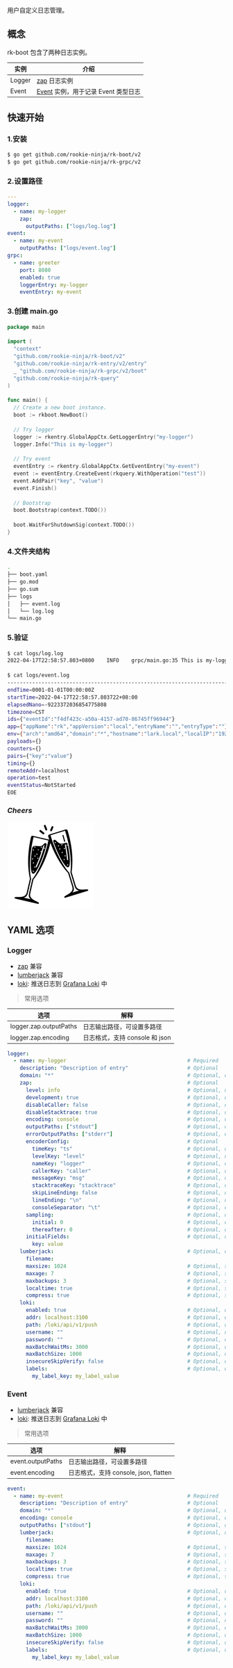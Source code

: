用户自定义日志管理。

## 概念
rk-boot 包含了两种日志实例。

| 实例     | 介绍                                                                   |
|--------|----------------------------------------------------------------------|
| Logger | [zap](https://github.com/uber-go/zap) 日志实例                           |
| Event  | [Event](https://github.com/rookie-ninja/rk-query) 实例，用于记录 Event 类型日志 |

## 快速开始
### 1.安装

```bash
$ go get github.com/rookie-ninja/rk-boot/v2
$ go get github.com/rookie-ninja/rk-grpc/v2
```

### 2.设置路径
```yaml
---
logger:
  - name: my-logger
    zap:
      outputPaths: ["logs/log.log"]
event:
  - name: my-event
    outputPaths: ["logs/event.log"]
grpc:
  - name: greeter
    port: 8080
    enabled: true
    loggerEntry: my-logger
    eventEntry: my-event
```

### 3.创建 main.go
```go
package main

import (
  "context"
  "github.com/rookie-ninja/rk-boot/v2"
  "github.com/rookie-ninja/rk-entry/v2/entry"
  _ "github.com/rookie-ninja/rk-grpc/v2/boot"
  "github.com/rookie-ninja/rk-query"
)

func main() {
  // Create a new boot instance.
  boot := rkboot.NewBoot()

  // Try logger
  logger := rkentry.GlobalAppCtx.GetLoggerEntry("my-logger")
  logger.Info("This is my-logger")

  // Try event
  eventEntry := rkentry.GlobalAppCtx.GetEventEntry("my-event")
  event := eventEntry.CreateEvent(rkquery.WithOperation("test"))
  event.AddPair("key", "value")
  event.Finish()

  // Bootstrap
  boot.Bootstrap(context.TODO())

  boot.WaitForShutdownSig(context.TODO())
}
```

### 4.文件夹结构
```bash
.
├── boot.yaml
├── go.mod
├── go.sum
├── logs
│   ├── event.log
│   └── log.log
└── main.go
```

### 5.验证
```bash
$ cat logs/log.log 
2022-04-17T22:58:57.803+0800	INFO	grpc/main.go:35	This is my-logger

$ cat logs/event.log 
------------------------------------------------------------------------
endTime=0001-01-01T00:00:00Z
startTime=2022-04-17T22:58:57.803722+08:00
elapsedNano=-9223372036854775808
timezone=CST
ids={"eventId":"f4df423c-a50a-4157-ad70-86745ff96944"}
app={"appName":"rk","appVersion":"local","entryName":"","entryType":""}
env={"arch":"amd64","domain":"*","hostname":"lark.local","localIP":"192.168.101.5","os":"darwin"}
payloads={}
counters={}
pairs={"key":"value"}
timing={}
remoteAddr=localhost
operation=test
eventStatus=NotStarted
EOE
```

### _**Cheers**_
![](../../../img/user-guide/cheers.png)

## YAML 选项
### Logger
- [zap](https://github.com/uber-go/zap) 兼容
- [lumberjack](https://github.com/natefinch/lumberjack) 兼容
- [loki](https://grafana.com/oss/loki/): 推送日志到 [Grafana Loki](https://grafana.com/oss/loki/) 中

> 常用选项

| 选项                     | 解释                     |
|------------------------|------------------------|
| logger.zap.outputPaths | 日志输出路径，可设置多路径          |
| logger.zap.encoding    | 日志格式，支持 console 和 json |

```yaml
logger:
  - name: my-logger                                       # Required
    description: "Description of entry"                   # Optional
    domain: "*"                                           # Optional, default: "*"
    zap:                                                  # Optional
      level: info                                         # Optional, default: info
      development: true                                   # Optional, default: true
      disableCaller: false                                # Optional, default: false
      disableStacktrace: true                             # Optional, default: true
      encoding: console                                   # Optional, default: console
      outputPaths: ["stdout"]                             # Optional, default: [stdout]
      errorOutputPaths: ["stderr"]                        # Optional, default: [stderr]
      encoderConfig:                                      # Optional
        timeKey: "ts"                                     # Optional, default: ts
        levelKey: "level"                                 # Optional, default: level
        nameKey: "logger"                                 # Optional, default: logger
        callerKey: "caller"                               # Optional, default: caller
        messageKey: "msg"                                 # Optional, default: msg
        stacktraceKey: "stacktrace"                       # Optional, default: stacktrace
        skipLineEnding: false                             # Optional, default: false
        lineEnding: "\n"                                  # Optional, default: \n
        consoleSeparator: "\t"                            # Optional, default: \t
      sampling:                                           # Optional, default: nil
        initial: 0                                        # Optional, default: 0
        thereafter: 0                                     # Optional, default: 0
      initialFields:                                      # Optional, default: empty map
        key: value
    lumberjack:                                           # Optional, default: nil
      filename:
      maxsize: 1024                                       # Optional, suggested: 1024 (MB)
      maxage: 7                                           # Optional, suggested: 7 (day)
      maxbackups: 3                                       # Optional, suggested: 3 (day)
      localtime: true                                     # Optional, suggested: true
      compress: true                                      # Optional, suggested: true
    loki:
      enabled: true                                       # Optional, default: false
      addr: localhost:3100                                # Optional, default: localhost:3100
      path: /loki/api/v1/push                             # Optional, default: /loki/api/v1/push
      username: ""                                        # Optional, default: ""
      password: ""                                        # Optional, default: ""
      maxBatchWaitMs: 3000                                # Optional, default: 3000
      maxBatchSize: 1000                                  # Optional, default: 1000
      insecureSkipVerify: false                           # Optional, default: false
      labels:                                             # Optional, default: empty map
        my_label_key: my_label_value
```

### Event
- [lumberjack](https://github.com/natefinch/lumberjack) 兼容
- [loki](https://grafana.com/oss/loki/): 推送日志到 [Grafana Loki](https://grafana.com/oss/loki/) 中

> 常用选项

| 选项                | 解释                             |
|-------------------|--------------------------------|
| event.outputPaths | 日志输出路径，可设置多路径                  |
| event.encoding    | 日志格式，支持 console, json, flatten |

```yaml
event:
  - name: my-event                                        # Required
    description: "Description of entry"                   # Optional
    domain: "*"                                           # Optional, default: "*"
    encoding: console                                     # Optional, default: console
    outputPaths: ["stdout"]                               # Optional, default: [stdout]
    lumberjack:                                           # Optional, default: nil
      filename:
      maxsize: 1024                                       # Optional, suggested: 1024 (MB)
      maxage: 7                                           # Optional, suggested: 7 (day)
      maxbackups: 3                                       # Optional, suggested: 3 (day)
      localtime: true                                     # Optional, suggested: true
      compress: true                                      # Optional, suggested: true
    loki:
      enabled: true                                       # Optional, default: false
      addr: localhost:3100                                # Optional, default: localhost:3100
      path: /loki/api/v1/push                             # Optional, default: /loki/api/v1/push
      username: ""                                        # Optional, default: ""
      password: ""                                        # Optional, default: ""
      maxBatchWaitMs: 3000                                # Optional, default: 3000
      maxBatchSize: 1000                                  # Optional, default: 1000
      insecureSkipVerify: false                           # Optional, default: false
      labels:                                             # Optional, default: empty map
        my_label_key: my_label_value
```